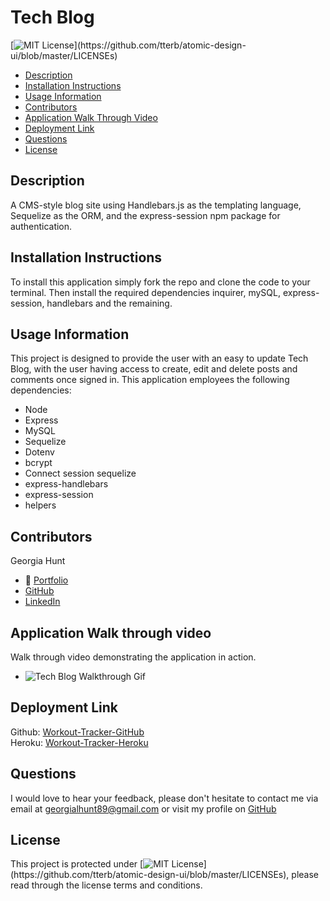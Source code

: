 # Tech Blog

[![MIT License](https://img.shields.io/apm/l/atomic-design-ui.svg?)](https://github.com/tterb/atomic-design-ui/blob/master/LICENSEs)

- [Description](#description)
- [Installation Instructions](#installation-instructions)
- [Usage Information](#usage-information)
- [Contributors](#contributors)
- [Application Walk Through Video](#application-walk-through-video)
- [Deployment Link](#deployment-link)
- [Questions](#questions)
- [License](#license)

## Description

A CMS-style blog site using Handlebars.js as the templating language, Sequelize as the ORM, and the express-session npm package for authentication.

## Installation Instructions

To install this application simply fork the repo and clone the code to your terminal. Then install the required dependencies inquirer, mySQL, express-session, handlebars and the remaining.

## Usage Information

This project is designed to provide the user with an easy to update Tech Blog, with the user having access to create, edit and delete posts and comments once signed in. This application employees the following dependencies:

- Node
- Express
- MySQL
- Sequelize
- Dotenv
- bcrypt
- Connect session sequelize
- express-handlebars
- express-session
- helpers

## Contributors

Georgia Hunt

- 💼 [Portfolio](https://georgiahunt89.github.io/Georgia-Hunt-Portfolio/)<br>
- [GitHub](https://github.com/GeorgiaHunt89/)<br>
- [LinkedIn](https://www.linkedin.com/in/georgialhunt)

## Application Walk through video

Walk through video demonstrating the application in action.

- ![Tech Blog Walkthrough Gif](https://github.com/GeorgiaHunt89/Tech-Blog/blob/main/public/img/MyTechBlogWalkthroughGif.gif?raw=true)

## Deployment Link

Github: [Workout-Tracker-GitHub](https://github.com/GeorgiaHunt89/workout-tracker)<br>
Heroku: [Workout-Tracker-Heroku](https://gh-workout-tracker.herokuapp.com/)

## Questions

I would love to hear your feedback, please don't hesitate to contact me via email at [georgialhunt89@gmail.com](mailto;georgialhunt89@gmail.com) or visit my profile on [GitHub](https://github.com/georgiahunt89)

## License

This project is protected under [![MIT License](https://img.shields.io/apm/l/atomic-design-ui.svg?)](https://github.com/tterb/atomic-design-ui/blob/master/LICENSEs), please read through the license terms and conditions.
